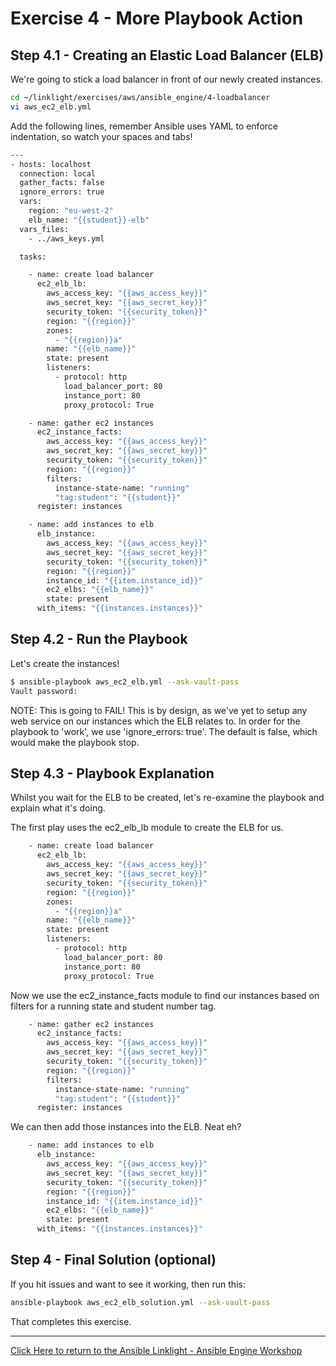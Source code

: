 # Exercise 4 - More Playbook Action

## Step 4.1 - Creating an Elastic Load Balancer (ELB)

We're going to stick a load balancer in front of our newly created instances.


```bash
cd ~/linklight/exercises/aws/ansible_engine/4-loadbalancer
vi aws_ec2_elb.yml
```

Add the following lines, remember Ansible uses YAML to enforce indentation, so watch your spaces and tabs!

```bash
---
- hosts: localhost
  connection: local
  gather_facts: false
  ignore_errors: true
  vars:
    region: "eu-west-2"
    elb_name: "{{student}}-elb"
  vars_files:
    - ../aws_keys.yml

  tasks:

    - name: create load balancer
      ec2_elb_lb:
        aws_access_key: "{{aws_access_key}}"
        aws_secret_key: "{{aws_secret_key}}"
        security_token: "{{security_token}}"
        region: "{{region}}"
        zones:
          - "{{region}}a"
        name: "{{elb_name}}"
        state: present
        listeners:
          - protocol: http
            load_balancer_port: 80
            instance_port: 80
            proxy_protocol: True

    - name: gather ec2 instances
      ec2_instance_facts:
        aws_access_key: "{{aws_access_key}}"
        aws_secret_key: "{{aws_secret_key}}"
        security_token: "{{security_token}}"
        region: "{{region}}"
        filters: 
          instance-state-name: "running"
          "tag:student": "{{student}}"
      register: instances

    - name: add instances to elb
      elb_instance:
        aws_access_key: "{{aws_access_key}}"
        aws_secret_key: "{{aws_secret_key}}"
        security_token: "{{security_token}}"
        region: "{{region}}"
        instance_id: "{{item.instance_id}}"
        ec2_elbs: "{{elb_name}}"
        state: present
      with_items: "{{instances.instances}}"
```

## Step 4.2 - Run the Playbook

Let's create the instances!

```bash
$ ansible-playbook aws_ec2_elb.yml --ask-vault-pass
Vault password:
```

NOTE: This is going to FAIL! This is by design, as we've yet to setup any web service on our instances which the ELB relates to.
In order for the playbook to 'work', we use 'ignore_errors: true'. The default is false, which would make the playbook stop.

## Step 4.3 - Playbook Explanation

Whilst you wait for the ELB to be created, let's re-examine the playbook and explain what it's doing.

The first play uses the ec2_elb_lb module to create the ELB for us.

```bash
    - name: create load balancer
      ec2_elb_lb:
        aws_access_key: "{{aws_access_key}}"
        aws_secret_key: "{{aws_secret_key}}"
        security_token: "{{security_token}}"
        region: "{{region}}"
        zones:
          - "{{region}}a"
        name: "{{elb_name}}"
        state: present
        listeners:
          - protocol: http
            load_balancer_port: 80
            instance_port: 80
            proxy_protocol: True
```

Now we use the ec2_instance_facts module to find our instances based on filters for a running state and student number tag.

```bash
    - name: gather ec2 instances
      ec2_instance_facts:
        aws_access_key: "{{aws_access_key}}"
        aws_secret_key: "{{aws_secret_key}}"
        security_token: "{{security_token}}"
        region: "{{region}}"
        filters: 
          instance-state-name: "running"
          "tag:student": "{{student}}"
      register: instances
```

We can then add those instances into the ELB. Neat eh?

```bash
    - name: add instances to elb
      elb_instance:
        aws_access_key: "{{aws_access_key}}"
        aws_secret_key: "{{aws_secret_key}}"
        security_token: "{{security_token}}"
        region: "{{region}}"
        instance_id: "{{item.instance_id}}"
        ec2_elbs: "{{elb_name}}"
        state: present
      with_items: "{{instances.instances}}"
```

## Step 4 - Final Solution (optional)

If you hit issues and want to see it working, then run this:
```bash
ansible-playbook aws_ec2_elb_solution.yml --ask-vault-pass
```

That completes this exercise.

---

[Click Here to return to the Ansible Linklight - Ansible Engine Workshop](../../README.md)
